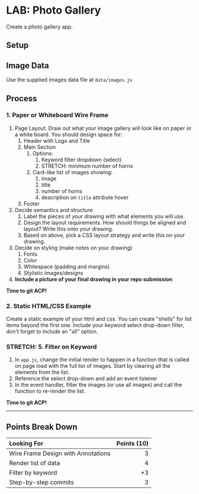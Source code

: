 # LAB: Photo Gallery

Create a photo gallery app.

## Setup

## Image Data

Use the supplied images data file at `data/images.js`

## Process

### 1. Paper or Whiteboard Wire Frame

1. Page Layout. Draw out what your image gallery will look like on paper or a white board. You should design space for:
   1. Header with Logo and Title
   1. Main Section
      1. Options:
         1. Keyword filter dropdown (select)
         1. STRETCH: minimum number of horns
      1. Card-like list of images showing:
         1. image
         1. title
         1. number of horns
         1. description on `title` attribute hover
   1. Footer
1. Decide semantics and structure
   1. Label the pieces of your drawing with what elements you will use.
   1. Design the layout requirements. How should things be aligned and layout? Write this onto your drawing.
   1. Based on above, pick a CSS layout strategy and write this on your drawing.
1. Decide on styling (make notes on your drawing)
   1. Fonts
   1. Color
   1. Whitespace (padding and margins)
   1. Stylistic images/designs
1. **Include a picture of your final drawing in your repo submission**

**Time to git ACP!**

### 2. Static HTML/CSS Example

Create a static example of your html and css. You can create "shells" for list items beyond the first one. Include your keyword select drop-down filter, don't forget to include an "all" option.

### STRETCH: 5. Filter on Keyword

1. In `app.js`, change the initial render to happen in a function that is called on page load with the full list of images. Start by clearing all the elements from the list.
1. Reference the select drop-down and add an event listener
1. In the event handler, filter the images (or use all images) and call
   the function to re-render the list.

**Time to git ACP!**

---

## Points Break Down

| Looking For                        | Points (10) |
| :--------------------------------- | ----------: |
| Wire Frame Design with Annotations |           3 |
| Render list of data                |           4 |
| Filter by keyword                  |          +3 |
| Step-by-step commits               |           3 |
